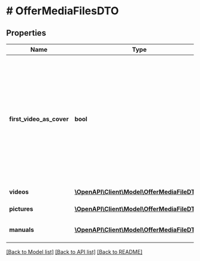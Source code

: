 # # OfferMediaFilesDTO

## Properties

Name | Type | Description | Notes
------------ | ------------- | ------------- | -------------
**first_video_as_cover** | **bool** | Использовать первое видео в карточке как видеообложку.  Передайте &#x60;true&#x60;, чтобы первое видео использовалось как видеообложка, или &#x60;false&#x60;, чтобы видеообложка не отображалась в карточке товара. | [optional]
**videos** | [**\OpenAPI\Client\Model\OfferMediaFileDTO[]**](OfferMediaFileDTO.md) | Видеофайлы товара. | [optional]
**pictures** | [**\OpenAPI\Client\Model\OfferMediaFileDTO[]**](OfferMediaFileDTO.md) | Изображения товара. | [optional]
**manuals** | [**\OpenAPI\Client\Model\OfferMediaFileDTO[]**](OfferMediaFileDTO.md) | Руководства по использованию товара. | [optional]

[[Back to Model list]](../../README.md#models) [[Back to API list]](../../README.md#endpoints) [[Back to README]](../../README.md)
